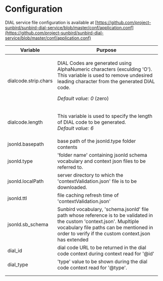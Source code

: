 # Configuration

DIAL service file configuration is available at [https://github.com/project-sunbird/sunbird-dial-service/blob/master/conf/application.conf](https://github.com/project-sunbird/sunbird-dial-service/blob/master/conf/application.conf)

| Variable             | Purpose                                                                                                                                                                                                                      |
| -------------------- | ---------------------------------------------------------------------------------------------------------------------------------------------------------------------------------------------------------------------------- |
| dialcode.strip.chars | <p>DIAL Codes are generated using AlphaNumeric characters (exculding 'O'). This variable is used to remove undesired leading character from the generated DIAL code. </p><p><em>Default value: 0</em> (zero)</p>             |
| dialcode.length      | <p>This variable is used to specify the length of DIAL code to be generated.<br><em>Default value: 6</em></p>                                                                                                                |
| jsonld.basepath      | base path of the jsonld.type folder contents                                                                                                                                                                                 |
| jsonld.type          | 'folder name' containing jsonld schema vocabulary and context json files to be referred to.                                                                                                                                  |
| jsonld.localPath     | server directory to which the 'contextValidation.json' file is to be downloaded.                                                                                                                                             |
| jsonld.ttl           | file caching refresh time of 'contextValidation.json'                                                                                                                                                                        |
| jsonld.sb\_schema    | Sunbird vocabulary, 'schema.jsonld' file path whose reference is to be validated in the custom 'context.json'. Mupltiple vocabulary file paths can be mentioned in order to verify if the custom context.json has extended   |
| dial\_id             | dial code URL to be returned in the dial code context during context read for '@id'                                                                                                                                          |
| dial\_type           | 'type' value to be shown during the dial code context read for '@type'.                                                                                                                                                      |
|                      |                                                                                                                                                                                                                              |
|                      |                                                                                                                                                                                                                              |
